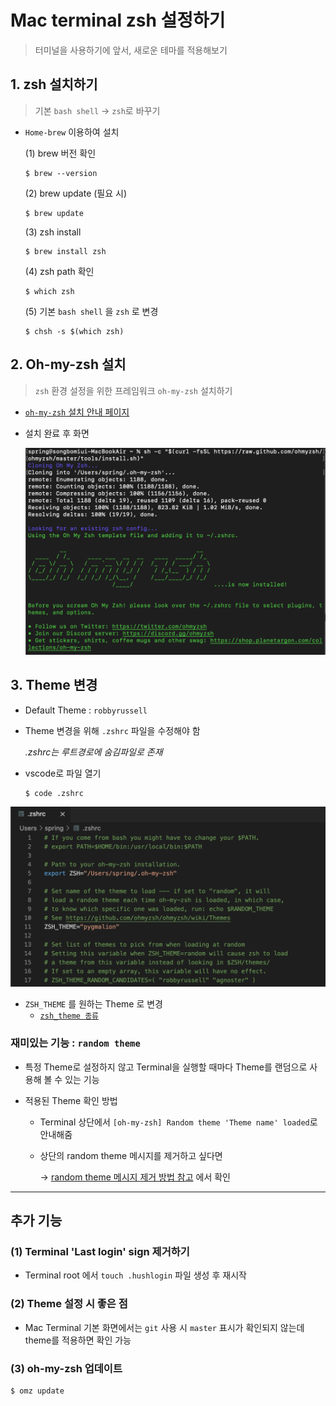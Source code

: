 # Mac terminal **zsh** 설정하기

> 터미널을 사용하기에 앞서, 새로운 테마를 적용해보기



## **1. zsh 설치하기**

> 기본 `bash shell` -> `zsh`로 바꾸기

 - `Home-brew` 이용하여 설치

   (1) brew 버전 확인

   ```shell
   $ brew --version
   ```

   (2) brew update (필요 시)

   ```shell
   $ brew update
   ```

   (3) zsh install

   ```shell
   $ brew install zsh
   ```

   (4) zsh path 확인

   ```shell
   $ which zsh
   ```

   (5) 기본 `bash shell` 을 `zsh` 로 변경

   ```
   $ chsh -s $(which zsh)
   ```

   

## 2. Oh-my-zsh 설치

> `zsh` 환경 설정을 위한 프레임워크 `oh-my-zsh` 설치하기

  - [`oh-my-zsh` 설치 안내 페이지](https://ohmyz.sh/)

  - 설치 완료 후 화면

    ![zshell 설치 완료](./image/install_omz.png)



## 3. Theme 변경

- Default Theme :  `robbyrussell`

- Theme 변경을 위해 `.zshrc` 파일을 수정해야 함

  *.zshrc는 루트경로에 숨김파일로 존재*

- vscode로 파일 열기

  ```shell
  $ code .zshrc
  ```

![.zshrc](./image/zsh_theme.png)

- `ZSH_THEME` 를 원하는 Theme 로 변경
  - [`zsh_theme 종류`](https://github.com/ohmyzsh/ohmyzsh/wiki/Themes)

### 재미있는 기능 : `random theme`

- 특정 Theme로 설정하지 않고 Terminal을 실행할 때마다 Theme를 랜덤으로 사용해 볼 수 있는 기능

- 적용된 Theme 확인 방법

  - Terminal 상단에서 `[oh-my-zsh] Random theme 'Theme name' loaded`로 안내해줌

  - 상단의 random theme 메시지를 제거하고 싶다면

    -> [random theme 메시지 제거 방법 참고](https://velog.io/@hwang-eunji/%ED%84%B0%EB%AF%B8%EB%84%90%EA%BE%B8%EB%AF%B8%EA%B8%B0-Oh-my-zsh-%ED%85%8C%EB%A7%88-%EA%B7%B8-%EB%B0%96%EC%97%90-%EC%B6%94%EA%B0%80-%EC%84%A4%EC%A0%95MacOS) 에서 확인

---



## 추가 기능

### (1) Terminal 'Last login' sign 제거하기

- Terminal root 에서 `touch .hushlogin` 파일 생성 후 재시작

### (2) Theme 설정 시 좋은 점

- Mac Terminal 기본 화면에서는 `git` 사용 시 `master` 표시가 확인되지 않는데 theme를 적용하면 확인 가능

### (3) oh-my-zsh 업데이트

```sh
$ omz update
```









